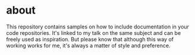 # about
This repository contains samples on how to include documentation in your code repositories. It's linked to my talk on the same subject and can be freely used as inspiration. But please know that although this way of working works for me, it's always a matter of style and preference. 

